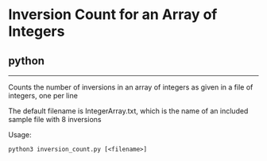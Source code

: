 # Inversion Count for an Array of Integers
## python

---

Counts the number of inversions in an array of integers as given in a file of integers, one per line

The default filename is IntegerArray.txt, which is the name of an included sample file with 8 inversions

Usage: 
```
python3 inversion_count.py [<filename>]
```